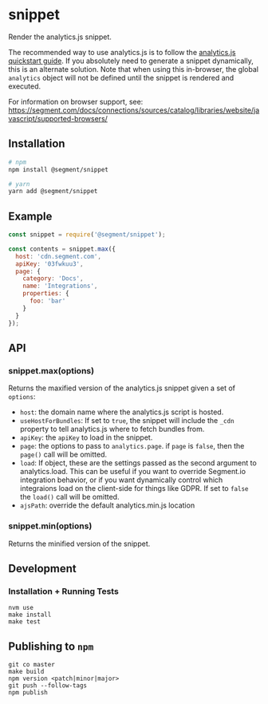# snippet

Render the analytics.js snippet.

The recommended way to use analytics.js is to follow the [analytics.js quickstart guide](https://segment.com/docs/connections/sources/catalog/libraries/website/javascript/quickstart/). If you absolutely need to generate a snippet dynamically, this is an alternate solution. Note that when using this in-browser, the global `analytics` object will not be defined until the snippet is rendered and executed.

For information on browser support, see: https://segment.com/docs/connections/sources/catalog/libraries/website/javascript/supported-browsers/

## Installation
```sh
# npm
npm install @segment/snippet

# yarn
yarn add @segment/snippet
```
## Example

```js
const snippet = require('@segment/snippet');

const contents = snippet.max({
  host: 'cdn.segment.com',
  apiKey: '03fwkuu3',
  page: {
    category: 'Docs',
    name: 'Integrations',
    properties: {
      foo: 'bar'
    }
  }
});
```

## API

### snippet.max(options)

Returns the maxified version of the analytics.js snippet given a set of `options`:

* `host`: the domain name where the analytics.js script is hosted.
* `useHostForBundles`: If set to `true`, the snippet will include the `_cdn` property to tell analytics.js where to fetch bundles from.
* `apiKey`: the `apiKey` to load in the snippet.
* `page`: the options to pass to `analytics.page`. if `page` is `false`, then the `page()` call will be omitted.
* `load`: If object, these are the settings passed as the second argument to analytics.load. This can be useful if you want to override Segment.io integration behavior, or if you want dynamically control which integraions load on the client-side for things like GDPR. If set to `false` the `load()` call will be omitted. 
* `ajsPath`: override the default analytics.min.js location


### snippet.min(options)

Returns the minified version of the snippet.


## Development

### Installation + Running Tests
```
nvm use
make install 
make test
```

## Publishing to `npm`
```
git co master
make build
npm version <patch|minor|major>
git push --follow-tags
npm publish
```
